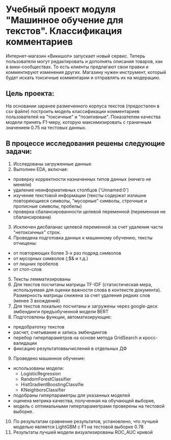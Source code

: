 # Учебный проект модуля "Машинное обучение для текстов". Классификация комментариев
Интернет-магазин «Викишоп» запускает новый сервис. Теперь пользователи могут редактировать и дополнять описания товаров, как в вики-сообществах. То есть клиенты предлагают свои правки и комментируют изменения других. Магазину нужен инструмент, который будет искать токсичные комментарии и отправлять их на модерацию. 

## Цель проекта:
На основании заранее размеченного корпуса текстов (предостален в csv файле) построить модель классификации комментариев пользователей на "токсичные" и "позитивные". Показателем качества модели принять F1-меру, которую максимизировать с граничным значением 0.75 на тестовых данных. 

## В процессе исследования решены следующие задачи:
1.  Исследованы загруженные данные
2.  Выполнен EDA, включая:
  - проверку корректности назначенных типов данных (ничего не меняли)
  - удаление неинформативных столбцов ('Unnamed:0')
  - изучение текстовой информации (тексты содержат излишне повторяющиеся символы, "мусорные" символы, строчные и прописные символы, пробелы)
  - проверка сбалансированности целевой переменной (переменная не сбалансирована)
3.  Исключен дисбаланас целевой переменной за счет удаления части "нетоксичных" строк.
4.  Проведена подготовка данных к машинному обучению, тексты отчищены:
  - от повторяющих более 3-х раз подряд символов
  - от мусорных символов (;$& и т.д.)
  - от лишних пробелов
  - от стоп-слов
5.  Тексты лемматизированы
6.  Для текстов посчитаны матрицы TF-IDF (статистическая мера, используемая для оценки важности слова в контексте документа). Размерность матрицы снижена за счет удаления редких слов (менее 3 вхождений)
7.  Для текстов локально посчитаны и загружены через google-диск эмбендинги предъобученной модели BERT
8.  Подготовлены функции, автоматизирующие:
  - предобратотку текстов
  - расчет, считывание и запись эмбендингов
  - перебор гиперпараметров на основе метода GridSearch и кросс-валидации
  - фиксацию результатоввычислений в отдельных ДФ
9.  Проведено машинное обучение:
  - использованы модели:
    - LogisticRegression
    - RandomForestClassifier
    - HistGradientBoostingClassifie
    - KNeighborsClassifier
  - подобраны гиперпараметры для указанных моделей
  - оценена метрика качества, полученная на обучающей выборке, 
  - модель с оптимальными гиперпараметрами проверены на тестовой выборке.
10.  По результатам сравнение результатов, установлено, что лучшей моделью является LightGBM c F1 на тестовой выборке 0.78
11.  Результаты лучшей модели визуализированы ROC_AUC кривой
